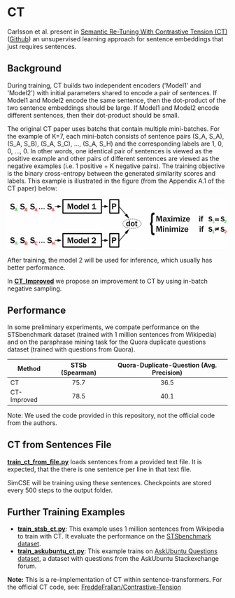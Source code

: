 # CT
Carlsson et al. present in [Semantic Re-Tuning With Contrastive Tension (CT)](https://openreview.net/pdf?id=Ov_sMNau-PF)  ([Github](https://github.com/FreddeFrallan/Contrastive-Tension)) an unsupervised learning approach for sentence embeddings that just requires sentences.

## Background
During training, CT builds two independent encoders ('Model1' and 'Model2') with initial parameters shared to encode a pair of sentences. If Model1 and Model2 encode the same sentence, then the dot-product of the two sentence embeddings should be large. If Model1 and Model2 encode different sentences, then their dot-product should be small.


The original CT paper uses batchs that contain multiple mini-batches. For the example of K=7,  each mini-batch consists of sentence pairs (S_A, S_A), (S_A, S_B), (S_A, S_C), ..., (S_A, S_H) and the corresponding labels are 1, 0, 0, ..., 0. In other words, one identical pair of sentences is viewed as the positive example and other pairs of different sentences are viewed as the negative examples (i.e. 1 positive + K negative pairs). The training objective is the binary cross-entropy between the generated similarity scores and labels. This example is illustrated in the figure (from the Appendix A.1 of the CT paper) below:

![CT working](https://raw.githubusercontent.com/UKPLab/sentence-transformers/master/docs/img/CT.jpg)

After training, the model 2 will be used for inference, which usually has better performance.

In **[CT_Improved](../CT_In-Batch_Negatives/README.md)** we propose an improvement to CT by using in-batch negative sampling.

## Performance
In some preliminary experiments, we compate performance on the STSbenchmark dataset (trained with 1 million sentences from Wikipedia) and on the paraphrase mining task for the Quora duplicate questions dataset (trained with questions from Quora).

| Method | STSb (Spearman) | Quora-Duplicate-Question (Avg. Precision) |
| --- | :---: | :---:
| CT | 75.7 | 36.5
| CT-Improved | 78.5 | 40.1

Note: We used the code provided in this repository, not the official code from the authors.

## CT from Sentences File

**[train_ct_from_file.py](train_ct_from_file.py)** loads sentences from a provided text file. It is expected, that the there is one sentence per line in that text file.

SimCSE will be training using these sentences. Checkpoints are stored every 500 steps to the output folder.



## Further Training Examples

- **[train_stsb_ct.py](train_stsb_ct.py)**: This example uses 1 million sentences from Wikipedia to train with CT. It evaluate the performance on the  [STSbenchmark dataset](https://ixa2.si.ehu.eus/stswiki/index.php/STSbenchmark).
- **[train_askubuntu_ct.py](train_askubuntu_ct.py)**: This example trains on [AskUbuntu Questions dataset](https://github.com/taolei87/askubuntu), a dataset with questions from the AskUbuntu Stackexchange forum.


**Note:**
This is a re-implementation of CT within sentence-transformers. For the official CT code, see: [FreddeFrallan/Contrastive-Tension](https://github.com/FreddeFrallan/Contrastive-Tension)
